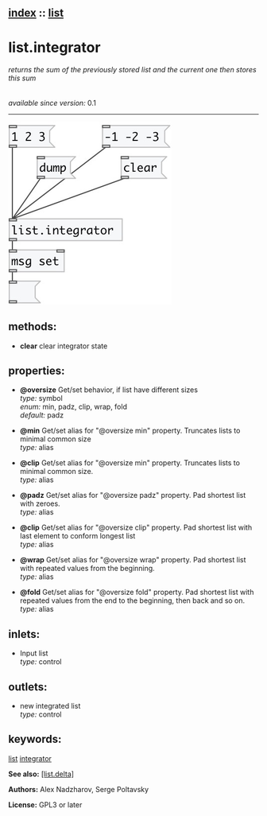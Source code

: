 [index](index.html) :: [list](category_list.html)
---

# list.integrator

###### returns the sum of the previously stored list and the current one then stores this sum

*available since version:* 0.1

---




[![example](../examples/img/list.integrator.jpg)](../examples/pd/list.integrator.pd)





## methods:

* **clear**
clear integrator state<br>




## properties:

* **@oversize** 
Get/set behavior, if list have different sizes<br>
_type:_ symbol<br>
_enum:_ min, padz, clip, wrap, fold<br>
_default:_ padz<br>

* **@min** 
Get/set alias for &#34;@oversize min&#34; property. Truncates lists to minimal common size<br>
_type:_ alias<br>

* **@clip** 
Get/set alias for &#34;@oversize min&#34; property. Truncates lists to minimal common size.<br>
_type:_ alias<br>

* **@padz** 
Get/set alias for &#34;@oversize padz&#34; property. Pad shortest list with zeroes.<br>
_type:_ alias<br>

* **@clip** 
Get/set alias for &#34;@oversize clip&#34; property. Pad shortest list with last element to
conform longest list<br>
_type:_ alias<br>

* **@wrap** 
Get/set alias for &#34;@oversize wrap&#34; property. Pad shortest list with repeated values
from the beginning.<br>
_type:_ alias<br>

* **@fold** 
Get/set alias for &#34;@oversize fold&#34; property. Pad shortest list with repeated values
from the end to the beginning, then back and so on.<br>
_type:_ alias<br>



## inlets:

* Input list<br>
_type:_ control



## outlets:

* new integrated list<br>
_type:_ control



## keywords:

[list](keywords/list.html)
[integrator](keywords/integrator.html)



**See also:**
[\[list.delta\]](list.delta.html)




**Authors:** Alex Nadzharov, Serge Poltavsky




**License:** GPL3 or later






